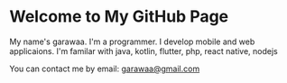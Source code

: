 # Welcome to My GitHub Page

My name's garawaa. I'm a programmer. I develop mobile and web applicaions. I'm familar with java, kotlin, flutter, php, react native, nodejs

You can contact me by email: <garawaa@gmail.com>


